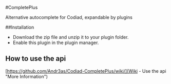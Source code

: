 #CompletePlus

Alternative autocomplete for Codiad, expandable by plugins

##Installation

- Download the zip file and unzip it to your plugin folder.
- Enable this plugin in the plugin manager.

## How to use the api

[https://github.com/Andr3as/Codiad-CompletePlus/wiki/](Wiki - Use the api "More Information")